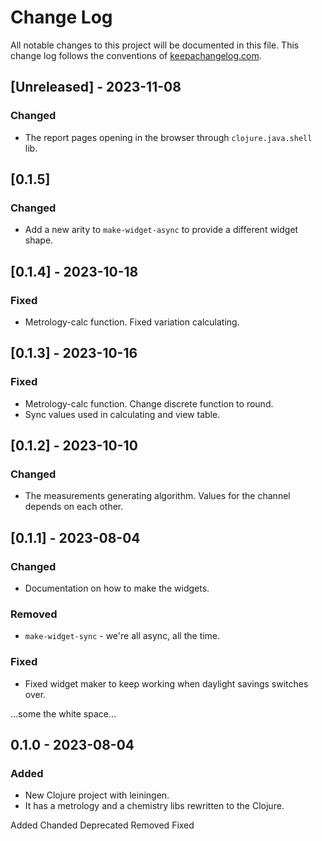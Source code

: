 # Change Log
All notable changes to this project will be documented in this file. This change log follows the conventions of [keepachangelog.com](http://keepachangelog.com/).

## [Unreleased] - 2023-11-08
### Changed
- The report pages opening in the browser through `clojure.java.shell` lib.

## [0.1.5]
### Changed
- Add a new arity to `make-widget-async` to provide a different widget shape.

## [0.1.4] - 2023-10-18
### Fixed
- Metrology-calc function. Fixed variation calculating.

## [0.1.3] - 2023-10-16
### Fixed
- Metrology-calc function. Change discrete function to round.
- Sync values used in calculating and view table.

## [0.1.2] - 2023-10-10
### Changed
- The measurements generating algorithm. Values for the channel
depends on each other.

## [0.1.1] - 2023-08-04
### Changed
- Documentation on how to make the widgets.

### Removed
- `make-widget-sync` - we're all async, all the time.

### Fixed
- Fixed widget maker to keep working when daylight savings switches over.

...some the white space...

## 0.1.0 - 2023-08-04
### Added
- New Clojure project with leiningen.
- It has a metrology and a chemistry libs rewritten to the Clojure. 

Added
Chanded
Deprecated
Removed
Fixed
